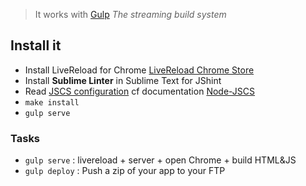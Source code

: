 > It works with [Gulp](http://gulpjs.com) *The streaming build system*

## Install it

- Install LiveReload for Chrome [LiveReload Chrome Store](https://chrome.google.com/webstore/detail/livereload/jnihajbhpnppcggbcgedagnkighmdlei)
- Install **Sublime Linter** in Sublime Text for JShint
- Read [JSCS configuration](https://github.com/dhoko/boilerplate/blob/master/.jscs.json) cf documentation [Node-JSCS](https://github.com/mdevils/node-jscs)
- `make install`
- `gulp serve`

### Tasks

- `gulp serve` : livereload + server + open Chrome + build HTML&JS
- `gulp deploy` : Push a zip of your app to your FTP
